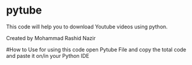 # pytube
This code will help you to download Youtube videos using python.

Created by Mohammad Rashid Nazir

#How to Use
for using this code open Pytube File and copy the total code and paste it on/in your Python IDE



